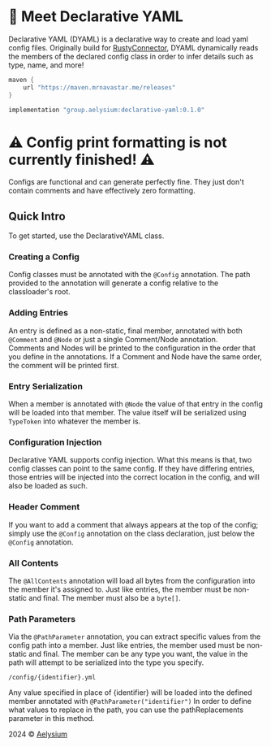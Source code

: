 # 👋 Meet Declarative YAML
Declarative YAML (DYAML) is a declarative way to create and load yaml config files.
Originally build for [RustyConnector](https://github.com/Aelysium-Group/rustyconnector-core),
DYAML dynamically reads the members of the declared config class in order to infer details such as type, name, and more!

```gradle
maven {
    url "https://maven.mrnavastar.me/releases"
}
```

```gradle
implementation "group.aelysium:declarative-yaml:0.1.0"
```

# ⚠️ Config print formatting is not currently finished! ⚠️
Configs are functional and can generate perfectly fine. They just don't contain comments and have effectively zero formatting.

## Quick Intro
To get started, use the DeclarativeYAML class.

### Creating a Config
Config classes must be annotated with the `@Config` annotation.
The path provided to the annotation will generate a config relative to the classloader's root.
### Adding Entries
An entry is defined as a non-static, final member, annotated with both `@Comment` and `@Node` or just a single Comment/Node annotation.<br/>
Comments and Nodes will be printed to the configuration in the order that you define in the annotations.
If a Comment and Node have the same order, the comment will be printed first.
### Entry Serialization
When a member is annotated with `@Node` the value of that entry in the config will be loaded into that member.
The value itself will be serialized using `TypeToken` into whatever the member is.
### Configuration Injection
Declarative YAML supports config injection. What this means is that, two config classes can point to the same config.
If they have differing entries, those entries will be injected into the correct location in the config, and will also be loaded as such.
### Header Comment
If you want to add a comment that always appears at the top of the config;
simply use the `@Config` annotation on the class declaration, just below the `@Config` annotation.
### All Contents
The `@AllContents` annotation will load all bytes from the configuration into the member it's assigned to.
Just like entries, the member must be non-static and final. The member must also be a `byte[]`.
### Path Parameters
Via the `@PathParameter` annotation, you can extract specific values from the config path into a member.
Just like entries, the member used must be non-static and final. The member can be any type you want, the value in the path will attempt to be serialized into the type you specify.
```
/config/{identifier}.yml
```
Any value specified in place of {identifier} will be loaded into the defined member annotated with `@PathParameter("identifier")`
In order to define what values to replace in the path, you can use the pathReplacements parameter in this method.

2024 © [Aelysium](https://aelysium.group)
